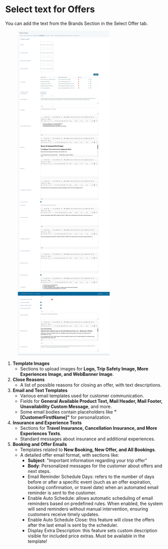# Select text for Offers

You can add the text from the Brands Section in the Select Offer tab.&#x20;

<figure><img src="../.gitbook/assets/image (22) (1).png" alt=""><figcaption></figcaption></figure>

1. **Template Images**
   * Sections to upload images for **Logo, Trip Safety Image, More Experiences Image, and WebBanner Image**.
2. **Close Reasons**
   * A list of possible reasons for closing an offer, with text descriptions.
3. **Email and Text Templates**
   * Various email templates used for customer communication.
   * Fields for **General Available Product Text, Mail Header, Mail Footer, Unavailability Custom Message**, and more.
   * Some email bodies contain placeholders like **"\[CustomerFirstName]"** for personalization.
4. **Insurance and Experience Texts**
   * Sections for **Travel Insurance, Cancellation Insurance, and More Experiences Texts**.
   * Standard messages about insurance and additional experiences.
5. **Booking and Offer Emails**
   * Templates related to **New Booking, New Offer, and All Bookings**.
   * A detailed offer email format, with sections like:
     * **Subject**: "Important information regarding your trip offer"
     * **Body**: Personalized messages for the customer about offers and next steps.
     * Email Reminder Schedule Days: refers to the number of days before or after a specific event (such as an offer expiration, booking confirmation, or travel date) when an automated email reminder is sent to the customer.
     * Enable Auto Schedule: allows automatic scheduling of email reminders based on predefined rules. When enabled, the system will send reminders without manual intervention, ensuring customers receive timely updates.
     * Enable Auto Schedule Close: this feature will close the offers after the last email is sent by the scheduler.
     * Display Extra Description: this feature sets custom description visible for included price extras. Must be available in the template!
